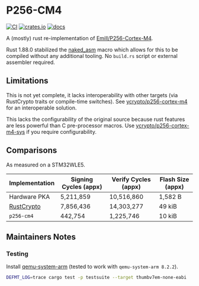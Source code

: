 # P256-CM4

[![CI](https://github.com/newAM/p256-cm4/workflows/CI/badge.svg)](https://github.com/newAM/p256-cm4/actions)
[![crates.io](https://img.shields.io/crates/v/p256-cm4.svg)](https://crates.io/crates/p256-cm4)
[![docs](https://docs.rs/p256-cm4/badge.svg)](https://docs.rs/p256-cm4)

A (mostly) rust re-implementation of [Emill/P256-Cortex-M4].

Rust 1.88.0 stabilized the [naked_asm] macro which allows for this to be compiled without any additional tooling.  No `build.rs` script or external assembler required.

## Limitations

This is not yet complete, it lacks interoperability with other targets (via RustCrypto traits or compile-time switches).  See [ycrypto/p256-cortex-m4] for an interoperable solution.

This lacks the configurability of the original source because rust features are less powerful than C pre-processor macros.  Use [ycrypto/p256-cortex-m4-sys] if you require configurability.

## Comparisons

As measured on a STM32WLE5.

| Implementation | Signing Cycles (appx) | Verify Cycles (appx) | Flash Size (appx) |
|----------------|-----------------------|----------------------|-------------------|
| Hardware PKA   |             5,211,859 |           10,516,860 |           1,582 B |
| [RustCrypto]   |             7,856,436 |           14,303,277 |            49 kiB |
| `p256-cm4`     |               442,754 |            1,225,746 |            10 kiB |

## Maintainers Notes

### Testing

Install [qemu-system-arm] (tested to work with `qemu-system-arm 8.2.2`).

```bash
DEFMT_LOG=trace cargo test -p testsuite --target thumbv7em-none-eabi
```

[Emill/P256-Cortex-M4]: https://github.com/Emill/P256-Cortex-M4
[naked_asm]: https://doc.rust-lang.org/core/arch/macro.naked_asm.html
[ycrypto/p256-cortex-m4]: https://github.com/ycrypto/p256-cortex-m4
[ycrypto/p256-cortex-m4-sys]: https://github.com/ycrypto/p256-cortex-m4-sys
[RustCrypto]: https://github.com/RustCrypto/elliptic-curves
[qemu-system-arm]: https://www.qemu.org/docs/master/system/target-arm.html
